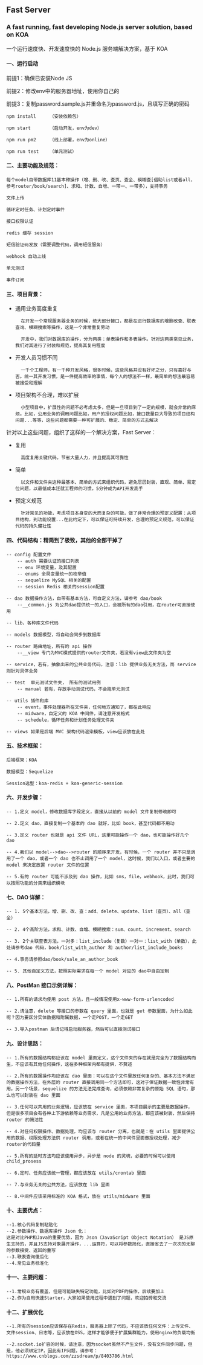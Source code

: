 ## Fast Server

### A fast running, fast developing Node.js server solution, based on KOA

一个运行速度快、开发速度快的 Node.js 服务端解决方案，基于 KOA

#### 一、运行启动

前提1：确保已安装Node JS

前提2：修改env中的服务器地址，使用你自己的

前提3：复制password.sample.js并重命名为password.js，且填写正确的密码

    npm install     （安装依赖包）

    npm start       （启动开发，env为dev）

    npm run pm2     （线上部署，env为online）

    npm run test    （单元测试）


#### 二、主要功能及规范：

    每个model自带数据库11基本种操作（增、删、改、查页、查全、模糊查[借助list或者all，参考router/book/search]、求和、计数、自增、一带一、一带多），支持事务

    文件上传

    循环定时任务、计划定时事件

    接口权限认证

    redis 缓存 session

    短信验证码发放（需要调整代码，调用短信服务）

    webhook 自动上线

    单元测试

    事件订阅


#### 三、项目背景：

* 通用业务高度重复

        在开发一个常规服务器业务的时候，绝大部分接口，都是在进行数据库的增删改查、联表查询、模糊搜索等操作，这是一个非常重复劳动

        开发中，我们对数据库的操作，分为两类：单表操作和多表操作。针对这两类常见业务，我们对其进行了封装和规范，提高其复用程度

* 开发人员习惯不同

        一千个工程师，有一千种开发风格，很多时候，这些风格并没有好坏之分，只有喜好与否。统一其开发习惯，是一件提高效率的事情，每个人的想法不一样，最简单的想法最容易被接受和理解

* 项目架构不合理，难以扩展

        小型项目中，扩展性的问题不必考虑太多，但是一旦项目到了一定的规模，就会非常的麻烦。比如，公用业务的调用问题比如，用户的授权问题比如，接口数量巨大导致的项目结构问题...等等，这些问题都需要一种可扩展的、稳定、简单的方式去解决

针对以上这些问题，组织了这样的一个解决方案，Fast Server：

* 复用

        高度复用关键代码，节省大量人力，并且提高其可靠性

* 简单

        以文件和文件夹这种最基本、简单的方式来组织代码，避免层层封装，直观、简单、易定位问题，以最低成本迁就工程师的习惯，5分钟成为API开发高手

* 预定义规范

        针对常见的功能，考虑项目本身变的大而复杂的可能，做了非常合理的预定义配置：从项目结构，到功能设置...在此约定下，可以保证可持续开发，合理的预定义规范，可以保证代码的持久健壮性


#### 四、代码结构：精简到了极致，其他的全部干掉了

    -- config 配置文件
        -- auth 需要认证的接口列表
        -- env 环境变量，及其配置
        -- enums 全局变量统一的枚举值
        -- sequelize MySQL 相关的配置
        -- session Redis 相关的session配置

    -- dao 数据操作方法，自带有基本方法，可自定义方法，请参考 dao/book
        --__common.js 为公共dao提供统一的入口，会被所有的dao引用，在router可直接使用

    -- lib，各种库文件代码

    -- models 数据模型，将自动会同步到数据库

    -- router 路由地址，所有的 api 操作
        --__view 专门为MVC模式提供的router文件夹，若没有view此文件夹为空

    -- service，若有，抽象出来的公共业务代码，注意：lib 提供业务无关方法，而 service 则针对具体业务

    -- test  单元测试文件夹， 所有的测试用例
        -- manual 若有，存放手动测试代码，不会跑单元测试

    -- utils 插件和库
        -- event，事件处理器所在文件夹，任何地方通知了，都在此响应
        -- midware，自定义的 KOA 中间件，请注意开发格式
        -- schedule，循环任务和计划任务处理文件夹

    -- views 如果是后端 MVC 架构代码渲染模板，view应该放在此处

#### 五、技术框架：

    后端框架：KOA

    数据模型：Sequelize

    Session选型：koa-redis + koa-generic-session

#### 六、开发步骤：

    -- 1.定义 model，修改数据库字段定义，直接从以前的 model 文件复制修改即可

    -- 2.定义 dao，直接复制一个基本的 dao 就好，比如 book，甚至代码都不用动

    -- 3.定义 router 也就是 api 文件 URL，这里可能操作一个 dao，也可能操作好几个 dao

    -- 4.我们以 model-->dao-->router 的顺序来开发，有时候，一个 router 并不只是调用了一个 dao，或者一个 dao 也不止调用了一个 model，这时候，我们以入口，或者主要的 model 来决定放置 router 文件的位置

    -- 5.有的 router 可能不涉及到 dao 操作，比如 sms，file，webhook，此时，我们可以按照功能的分类来组织模块

#### 七、DAO 详解：

    -- 1. 5个基本方法，增、删、改、查：add、delete、update、list（查页）、all（查全）

    -- 2. 4个高阶方法，求和、计数、自增、模糊搜索：sum、count、increment、search

    -- 3. 2个关联查表方法，一对多：list_include（复数）一对一：list_with（单数），此处请参考dao 代码，book/list_with_author 和 author/list_include_books

    -- 4.事务请参照dao/book/sale_an_author_book

    -- 5. 其他自定义方法，按照实际需求在每一个 model 对应的 dao中自由定制

#### 八、PostMan 接口示例详解：

    -- 1.所有的请求均使用 post 方法，且一般情况使用x-www-form-urlencoded

    -- 2.请注意，delete 等接口的参数在 query 里面，也就是 get 参数里面，为什么如此呢？因为要区分实体数据和附属数据，一个走POST，一个走GET

    -- 3.导入postman 后请记得启动服务器，然后可以直接测试接口

#### 九、设计思路：

    -- 1.所有的数据结构都应该在 model 里面定义，这个文件夹的存在就是完全为了数据结构而生，不应该有其他任何操作，这在多种框架内都有提供，不赘述

    -- 2.所有的数据操作均应该在 dao 里面：可以在这个文件里放任何复杂的、基本方法不满足的数据操作方法，在外层的 router 直接调用同一个方法即可，这对于保证数据一致性非常有用。另一个场景，sequelize 的方法无法完成查询，必须依赖非常复杂的原始 SQL 语句，那么也可以封装在 dao 里面

    -- 3.任何可以共用的业务逻辑，应该放在 service 里面，本项目展示的主要是数据操作，但是很多项目会有各种上下游依赖等业务需求，凡是公用的业务方法，都应该被封装，然后保持 router 的简洁性

    -- 4.对任何权限操作、数据处理，均应该与 router 分离，也就是：在 utils 里面提供公用的数据、权限处理方法供 router 调用，或者在统一的中间件里面做授权处理，减少router的代码量

    -- 5.所有的延时方法均应该使用异步，异步是 node 的灵魂，必要的时候可以使用 child_prosess

    -- 6.定时、任务应该统一管理，都应该放在 utils/crontab 里面

    -- 7.与业务无关的公共方法，应该放在 lib 里面

    -- 8.中间件应该采用标准的 KOA 格式，放在 utils/midware 里面

#### 十、主要优点：
    --1.核心代码复制粘贴化
    --2.参数操作、数据库操作 Json 化：
    这是对比PHP和Java的重要优势，因为 Json（JavaScript Object Notation） 是JS原生支持的，并且JS支持对象展开操作，...运算符，可以将参数简化，直接省去了一次次的无聊的参数接受、返回的重写
    --3.联表查询傻瓜化
    --4.常见业务标准化

#### 十一、主要问题：
    --1.常规业务有覆盖，但是可能缺失特定功能，比如对PDF的操作，后续要加上
    --2.作为自用快速Starter，大家如果使用过程中遇到了问题，欢迎拍砖和交流
    

#### 十二、扩展优化

    --1.所有的session应该保存在Redis，服务器上除了代码，不应该放任何文件：上传文件、文件session、日志等，应该放在OSS，这样才能够便于扩展集群能力，使用nginx的负载均衡

    --2.socket.io扩容的时候，请注意，因为socket虽然不产生文件，没有文件同步问题，但是，他必须绑定IP，因此有IP问题，请参考： https://www.cnblogs.com/zzsdream/p/8403786.html
